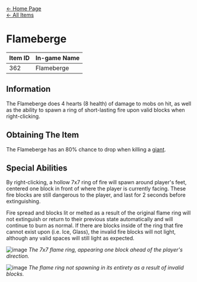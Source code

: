 [← Home Page](../README.md)  
[← All Items](./README.md)

# Flameberge
| Item ID | In-game Name |
| ------- | ------------ |
| 362     | Flameberge   |

## Information
The Flameberge does 4 hearts (8 health) of damage to mobs on hit, as well as the ability to spawn a ring of short-lasting fire upon valid blocks when right-clicking.

## Obtaining The Item
The Flameberge has an 80% chance to drop when killing a [giant](../mobs/LilypadGiant.md).

## Special Abilities
By right-clicking, a hollow 7x7 ring of fire will spawn around player's feet, centered one block in front of where the player is currently facing. These fire blocks are still dangerous to the player, and last for 2 seconds before extinguishing.

Fire spread and blocks lit or melted as a result of the original flame ring will not extinguish or return to their previous state automatically and will continue to burn as normal. If there are blocks inside of the ring that fire cannot exist upon (i.e. Ice, Glass), the invalid fire blocks will not light, although any valid spaces will still light as expected.

![image](https://user-images.githubusercontent.com/97039878/170948573-fc3d2d12-0ab1-4679-ba9c-f9fbec82f857.png)
*The 7x7 flame ring, appearing one block ahead of the player's direction.*

![image](https://user-images.githubusercontent.com/97039878/170948855-7d3193e3-e50d-4281-80af-338e6962b32c.png)
*The flame ring not spawning in its entirety as a result of invalid blocks.*
